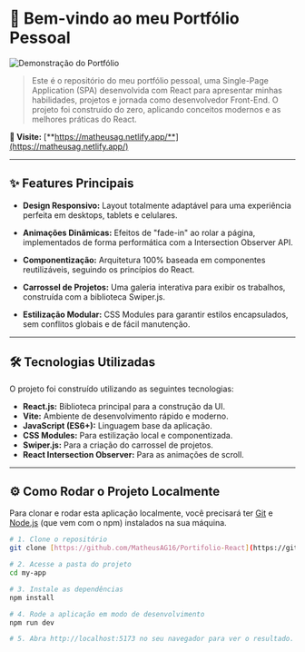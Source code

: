 # 🚀 Bem-vindo ao meu Portfólio Pessoal

![Demonstração do Portfólio](https://imgur.com/HwswFgC)

> Este é o repositório do meu portfólio pessoal, uma Single-Page Application (SPA) desenvolvida com React para apresentar minhas habilidades, projetos e jornada como desenvolvedor Front-End. O projeto foi construído do zero, aplicando conceitos modernos e as melhores práticas do React.

**🔗 Visite:** [**https://matheusag.netlify.app/**](https://matheusag.netlify.app/)

---

## ✨ Features Principais

* **Design Responsivo:** Layout totalmente adaptável para uma experiência perfeita em desktops, tablets e celulares.

* **Animações Dinâmicas:** Efeitos de "fade-in" ao rolar a página, implementados de forma performática com a Intersection Observer API.

* **Componentização:** Arquitetura 100% baseada em componentes reutilizáveis, seguindo os princípios do React.

* **Carrossel de Projetos:** Uma galeria interativa para exibir os trabalhos, construída com a biblioteca Swiper.js.

* **Estilização Modular:** CSS Modules para garantir estilos encapsulados, sem conflitos globais e de fácil manutenção.

---

## 🛠️ Tecnologias Utilizadas

O projeto foi construído utilizando as seguintes tecnologias:

* **React.js:** Biblioteca principal para a construção da UI.
* **Vite:** Ambiente de desenvolvimento rápido e moderno.
* **JavaScript (ES6+):** Linguagem base da aplicação.
* **CSS Modules:** Para estilização local e componentizada.
* **Swiper.js:** Para a criação do carrossel de projetos.
* **React Intersection Observer:** Para as animações de scroll.

---

## ⚙️ Como Rodar o Projeto Localmente

Para clonar e rodar esta aplicação localmente, você precisará ter [Git](https://git-scm.com) e [Node.js](https://nodejs.org/en/) (que vem com o npm) instalados na sua máquina.

```bash
# 1. Clone o repositório
git clone [https://github.com/MatheusAG16/Portifolio-React](https://github.com/MatheusAG16/Portifolio-React)

# 2. Acesse a pasta do projeto
cd my-app

# 3. Instale as dependências
npm install

# 4. Rode a aplicação em modo de desenvolvimento
npm run dev

# 5. Abra http://localhost:5173 no seu navegador para ver o resultado.